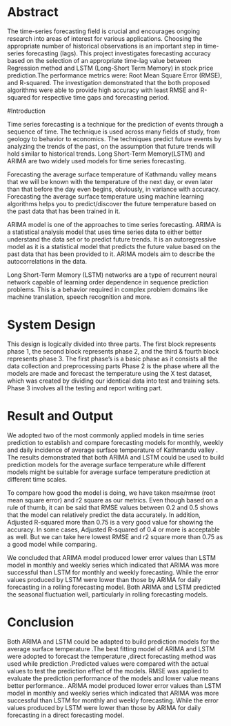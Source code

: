 # Abstract

The time-series forecasting field is crucial and encourages ongoing research into areas of interest for various applications. Choosing the appropriate number of historical observations is an important step in time-series forecasting (lags). This project investigates forecasting accuracy based on the selection of an appropriate time-lag value between Regression method and LSTM (Long-Short Term Memory) in stock price prediction.The performance metrics were: Root Mean Square Error (RMSE), and R-squared. The investigation demonstrated that the both proposed algorithms were able to provide high accuracy with least RMSE and R-squared for respective time gaps and forecasting period.

#Introduction

Time series forecasting is a technique for the prediction of events through a sequence of time. The technique is used across many fields of study, from geology to behavior to economics. The techniques predict future events by analyzing the trends of the past, on the assumption that future trends will hold similar to historical trends. Long Short-Term Memory(LSTM) and ARIMA are two widely used models for time series forecasting.

Forecasting the average surface temperature of Kathmandu valley means that we will be known with the temperature of the next day, or even later than that before the day even begins, obviously, in variance with accuracy. Forecasting the average surface temperature using machine learning algorithms helps you to predict/discover the future temperature based on the past data that has been trained in it.

ARIMA model is one of the approaches to time series forecasting. ARIMA is a statistical analysis model that uses time series data to either better understand the data set or to predict future trends. It is an autoregressive model as it is a statistical model that predicts the future value based on the past data that has been provided to it. ARIMA models aim to describe the autocorrelations in the data.

Long Short-Term Memory (LSTM) networks are a type of recurrent neural network capable of learning order dependence in sequence prediction problems. This is a behavior required in complex problem domains like machine translation, speech recognition and more.

# System Design

This design is logically divided into three parts. The first block represents phase 1, the second block represents phase 2, and the third & fourth block represents phase 3. 
The first phase’s is a basic phase as it consists all the data collection and preprocessing parts
Phase 2 is the phase where all the models are made and  forecast the temperature using the X test dataset, which was created by dividing our identical data into test and training sets. 
Phase 3 involves all the testing and report writing part.

# Result and Output

We adopted two of the most commonly applied models in time series prediction to establish and compare forecasting models for monthly, weekly and daily incidence of average surface temperature of Kathmandu valley . The results demonstrated that both ARIMA and LSTM could be used to build prediction models for the average surface temperature  while different models might be suitable for average surface temperature prediction at different time scales.

To compare how good the model is doing, we have taken mse/rmse (root mean square error) and r2 square as our metrics. Even though based on a rule of thumb, it can be said that RMSE values between 0.2 and 0.5 shows that the model can relatively predict the data accurately. In addition, Adjusted R-squared more than 0.75 is a very good value for showing the accuracy. In some cases, Adjusted R-squared of 0.4 or more is acceptable as well. But we can take here lowest RMSE and r2 square more than 0.75 as a good model while comparing.

We concluded that ARIMA model produced lower error values than LSTM model in monthly and weekly series which indicated that ARIMA was more successful than LSTM for monthly and weekly forecasting. While the error values produced by LSTM were lower than those by ARIMA for daily forecasting in a rolling forecasting model. Both ARIMA and LSTM predicted the seasonal fluctuation well, particularly in rolling forecasting models.

# Conclusion
Both ARIMA and LSTM could be adapted to build prediction models for the  average surface temperature .The best fitting model of ARIMA and LSTM were adopted to forecast the temperature ,direct forecasting method was used while prediction .Predicted values were compared with the actual values to test the prediction effect of the models. RMSE was applied to evaluate the prediction performance of the models and lower value means better performance.. ARIMA model produced lower error values than LSTM model in monthly and weekly series which indicated that ARIMA was more successful than LSTM for monthly and weekly forecasting. While the error values produced by LSTM were lower than those by ARIMA for daily forecasting in a direct forecasting model.  
